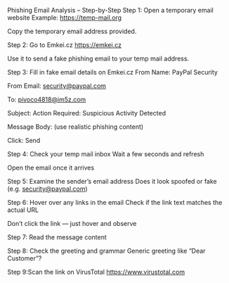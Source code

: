 Phishing Email Analysis – Step-by-Step 
Step 1: Open a temporary email website
Example: https://temp-mail.org

Copy the temporary email address provided.

Step 2: Go to Emkei.cz
https://emkei.cz

Use it to send a fake phishing email to your temp mail address.

Step 3: Fill in fake email details on Emkei.cz
From Name: PayPal Security

From Email: security@paypal.com

To: pivoco4818@im5z.com

Subject: Action Required: Suspicious Activity Detected

Message Body: (use realistic phishing content)

Click: Send

Step 4: Check your temp mail inbox
Wait a few seconds and refresh

Open the email once it arrives

Step 5: Examine the sender’s email address
Does it look spoofed or fake (e.g. security@paypal.com)

Step 6: Hover over any links in the email
Check if the link text matches the actual URL

Don’t click the link — just hover and observe

Step 7: Read the message content

Step 8: Check the greeting and grammar
Generic greeting like “Dear Customer”?

Step 9:Scan the link on VirusTotal
 https://www.virustotal.com
